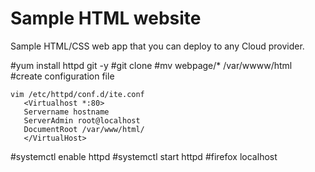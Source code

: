 # Sample HTML website 

Sample HTML/CSS web app that you can deploy to any Cloud provider. 

#yum install httpd git  -y 
#git clone 
#mv webpage/* /var/wwww/html
#create configuration file

    vim /etc/httpd/conf.d/ite.conf
       <Virtualhost *:80>
       Servername hostname
       ServerAdmin root@localhost
       DocumentRoot /var/www/html/
       </VirtualHost>

#systemctl enable httpd
#systemctl start httpd
#firefox localhost



